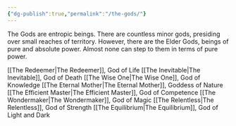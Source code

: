 ```yaml
---
{"dg-publish":true,"permalink":"/the-gods/"}
---
```


The Gods are entropic beings. There are countless minor gods, presiding over small reaches of territory. However, there are the Elder Gods, beings of pure and absolute power. Almost none can step to them in terms of pure power.

[[The Redeemer\|The Redeemer]], God of Life
[[The Inevitable\|The Inevitable]], God of Death
[[The Wise One\|The Wise One]], God of Knowledge
[[The Eternal Mother\|The Eternal Mother]], Goddess of Nature
[[The Efficient Master\|The Efficient Master]], God of Competence
[[The Wondermaker\|The Wondermaker]], God of Magic
[[The Relentless\|The Relentless]], God of Strength
[[The Equilibrium\|The Equilibrium]], God of Light and Dark
